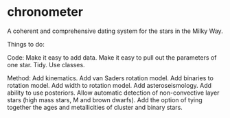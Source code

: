 # chronometer
A coherent and comprehensive dating system for the stars in the Milky Way.

Things to do:

Code:
Make it easy to add data.
Make it easy to pull out the parameters of one star.
Tidy.
Use classes.




Method:
Add kinematics.
Add van Saders rotation model.
Add binaries to rotation model.
Add width to rotation model.
Add asteroseismology.
Add ability to use posteriors.
Allow automatic detection of non-convective layer stars (high mass stars, M
and brown dwarfs).
Add the option of tying together the ages and metallicities of cluster and
binary stars.
